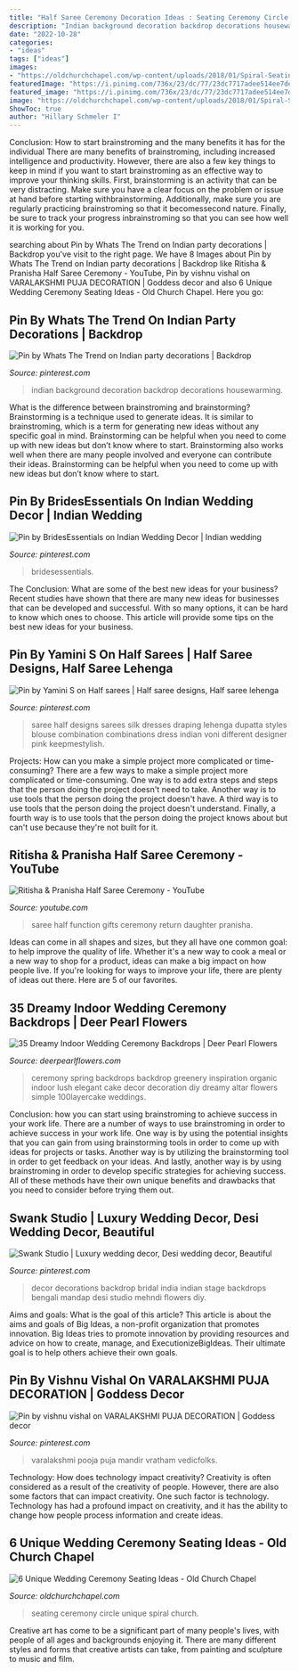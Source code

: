 ```yaml
---
title: "Half Saree Ceremony Decoration Ideas : Seating Ceremony Circle Unique Spiral Church"
description: "Indian background decoration backdrop decorations housewarming"
date: "2022-10-28"
categories:
- "ideas"
tags: ["ideas"]
images:
- "https://oldchurchchapel.com/wp-content/uploads/2018/01/Spiral-Seating.jpg"
featuredImage: "https://i.pinimg.com/736x/23/dc/77/23dc7717adee514ee7dee71c0afa7a78--wedding-mandap-wedding-stage.jpg"
featured_image: "https://i.pinimg.com/736x/23/dc/77/23dc7717adee514ee7dee71c0afa7a78--wedding-mandap-wedding-stage.jpg"
image: "https://oldchurchchapel.com/wp-content/uploads/2018/01/Spiral-Seating.jpg"
ShowToc: true
author: "Hillary Schmeler I"
---
```



Conclusion: How to start brainstroming and the many benefits it has for the individual
There are many benefits of brainstroming, including increased intelligence and productivity. However, there are also a few key things to keep in mind if you want to start brainstroming as an effective way to improve your thinking skills. First, brainstorming is an activity that can be very distracting. Make sure you have a clear focus on the problem or issue at hand before starting withbrainstorming. Additionally, make sure you are regularly practicing brainstroming so that it becomessecond nature. Finally, be sure to track your progress inbrainstroming so that you can see how well it is working for you.

	

		
searching about Pin by Whats The Trend on Indian party decorations | Backdrop you've visit to the right page. We have 8 Images about Pin by Whats The Trend on Indian party decorations | Backdrop like Ritisha &amp; Pranisha Half Saree Ceremony - YouTube, Pin by vishnu vishal on VARALAKSHMI PUJA DECORATION | Goddess decor and also 6 Unique Wedding Ceremony Seating Ideas - Old Church Chapel. Here you go:
		
    
## Pin By Whats The Trend On Indian Party Decorations | Backdrop

<img loading=lazy src="https://i.pinimg.com/736x/d9/22/dc/d922dc3a08b2677df6efe74feb83129d.jpg" onerror="this.onerror=null;this.src='https://tse4.mm.bing.net/th?id=OIP.3jKPg6s4yZbgmjJZiS566gHaH6&amp;pid=15.1';" alt="Pin by Whats The Trend on Indian party decorations | Backdrop">

_Source: pinterest.com_

>indian background decoration backdrop decorations housewarming. 

	

What is the difference between brainstroming and brainstorming?
Brainstorming is a technique used to generate ideas. It is similar to brainstroming, which is a term for generating new ideas without any specific goal in mind. Brainstorming can be helpful when you need to come up with new ideas but don’t know where to start.  Brainstorming also works well when there are many people involved and everyone can contribute their ideas. Brainstorming can be helpful when you need to come up with new ideas but don’t know where to start.

    
## Pin By BridesEssentials On Indian Wedding Decor | Indian Wedding

<img loading=lazy src="https://i.pinimg.com/originals/40/6f/82/406f825f030a3977dfda662b8977a69e.jpg" onerror="this.onerror=null;this.src='https://tse3.mm.bing.net/th?id=OIP.uE_T-iUt620wYpNGTp4PmQHaI-&amp;pid=15.1';" alt="Pin by BridesEssentials on Indian Wedding Decor | Indian wedding">

_Source: pinterest.com_

>bridesessentials. 

	

The Conclusion: What are some of the best new ideas for your business?
Recent studies have shown that there are many new ideas for businesses that can be developed and successful. With so many options, it can be hard to know which ones to choose. This article will provide some tips on the best new ideas for your business.

    
## Pin By Yamini S On Half Sarees | Half Saree Designs, Half Saree Lehenga

<img loading=lazy src="https://i.pinimg.com/originals/ec/ba/34/ecba3454479c65cd4a15eeaca943cfca.jpg" onerror="this.onerror=null;this.src='https://tse2.mm.bing.net/th?id=OIP.kfGnMOp2RX5phUoXRXiIvwHaLH&amp;pid=15.1';" alt="Pin by Yamini S on Half sarees | Half saree designs, Half saree lehenga">

_Source: pinterest.com_

>saree half designs sarees silk dresses draping lehenga dupatta styles blouse combination combinations dress indian voni different designer pink keepmestylish. 

	

Projects: How can you make a simple project more complicated or time-consuming?
There are a few ways to make a simple project more complicated or time-consuming. One way is to add extra steps and steps that the person doing the project doesn't need to take. Another way is to use tools that the person doing the project doesn't have. A third way is to use tools that the person doing the project doesn't understand. Finally, a fourth way is to use tools that the person doing the project knows about but can't use because they're not built for it.

    
## Ritisha &amp; Pranisha Half Saree Ceremony - YouTube

<img loading=lazy src="https://i.ytimg.com/vi/seCc6C81N8k/maxresdefault.jpg" onerror="this.onerror=null;this.src='https://tse1.mm.bing.net/th?id=OIP.9RBmwO3EZvaS-6OtttA9gAHaEK&amp;pid=15.1';" alt="Ritisha &amp; Pranisha Half Saree Ceremony - YouTube">

_Source: youtube.com_

>saree half function gifts ceremony return daughter pranisha. 

	

Ideas can come in all shapes and sizes, but they all have one common goal: to help improve the quality of life. Whether it's a new way to cook a meal or a new way to shop for a product, ideas can make a big impact on how people live. If you're looking for ways to improve your life, there are plenty of ideas out there. Here are 5 of our favorites.

    
## 35 Dreamy Indoor Wedding Ceremony Backdrops | Deer Pearl Flowers

<img loading=lazy src="http://www.deerpearlflowers.com/wp-content/uploads/2015/07/Spring-green-leaves-wedding-ideas.jpg" onerror="this.onerror=null;this.src='https://tse4.mm.bing.net/th?id=OIP.mfqJ4VaK4meNShmEvzwqagHaLI&amp;pid=15.1';" alt="35 Dreamy Indoor Wedding Ceremony Backdrops | Deer Pearl Flowers">

_Source: deerpearlflowers.com_

>ceremony spring backdrops backdrop greenery inspiration organic indoor lush elegant cake decor decoration diy dreamy altar flowers simple 100layercake weddings. 

	

Conclusion: how you can start using brainstroming to achieve success in your work life.
There are a number of ways to use brainstroming in order to achieve success in your work life. One way is by using the potential insights that you can gain from using brainstorming tools in order to come up with ideas for projects or tasks. Another way is by utilizing the brainstorming tool in order to get feedback on your ideas. And lastly, another way is by using brainstroming in order to develop specific strategies for achieving success. All of these methods have their own unique benefits and drawbacks that you need to consider before trying them out.

    
## Swank Studio | Luxury Wedding Decor, Desi Wedding Decor, Beautiful

<img loading=lazy src="https://i.pinimg.com/736x/23/dc/77/23dc7717adee514ee7dee71c0afa7a78--wedding-mandap-wedding-stage.jpg" onerror="this.onerror=null;this.src='https://tse1.mm.bing.net/th?id=OIP.0-XkUjrEoScjVJSZ2JsPYwHaLD&amp;pid=15.1';" alt="Swank Studio | Luxury wedding decor, Desi wedding decor, Beautiful">

_Source: pinterest.com_

>decor decorations backdrop bridal india indian stage backdrops bengali mandap desi studio mehndi flowers diy. 

	

Aims and goals: What is the goal of this article?
This article is about the aims and goals of Big Ideas, a non-profit organization that promotes innovation. Big Ideas tries to promote innovation by providing resources and advice on how to create, manage, and ExecutionizeBigIdeas. Their ultimate goal is to help others achieve their own goals.

    
## Pin By Vishnu Vishal On VARALAKSHMI PUJA DECORATION | Goddess Decor

<img loading=lazy src="https://i.pinimg.com/originals/11/43/f2/1143f28458105492e0deb8f8ffccad3b.jpg" onerror="this.onerror=null;this.src='https://tse4.mm.bing.net/th?id=OIP.JeuoFltLP5RG6NL73M-3WgHaLY&amp;pid=15.1';" alt="Pin by vishnu vishal on VARALAKSHMI PUJA DECORATION | Goddess decor">

_Source: pinterest.com_

>varalakshmi pooja puja mandir vratham vedicfolks. 

	

Technology: How does technology impact creativity?
Creativity is often considered as a result of the creativity of people. However, there are also some factors that can impact creativity. One such factor is technology. Technology has had a profound impact on creativity, and it has the ability to change how people process information and create ideas.

    
## 6 Unique Wedding Ceremony Seating Ideas - Old Church Chapel

<img loading=lazy src="https://oldchurchchapel.com/wp-content/uploads/2018/01/Spiral-Seating.jpg" onerror="this.onerror=null;this.src='https://tse1.mm.bing.net/th?id=OIP.-oq9SuSoC502KQtdjnHBFQHaLH&amp;pid=15.1';" alt="6 Unique Wedding Ceremony Seating Ideas - Old Church Chapel">

_Source: oldchurchchapel.com_

>seating ceremony circle unique spiral church. 

	

Creative art has come to be a significant part of many people's lives, with people of all ages and backgrounds enjoying it. There are many different styles and forms that creative artists can take, from painting and sculpture to music and film.


